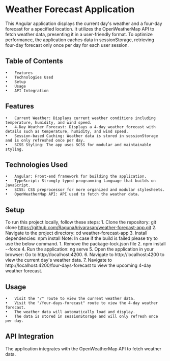 # Weather Forecast Application
This Angular application displays the current day's weather and a four-day forecast for a specified location. It utilizes the OpenWeatherMap API to fetch weather data, presenting it in a user-friendly format. To optimize performance, the application caches data in sessionStorage, retrieving four-day forecast only once per day for each user session.

## Table of Contents
	•	Features
	•	Technologies Used
	•	Setup
	•	Usage
	•	API Integration

## Features
    •	Current Weather: Displays current weather conditions including temperature, humidity, and wind speed.
	•	4-Day Weather Forecast: Displays a 4-day weather forecast with details such as temperature, humidity, and wind speed.
	•	Session-based Caching: Weather data is stored in sessionStorage and is only refreshed once per day.
	•	SCSS Styling: The app uses SCSS for modular and maintainable styling.

## Technologies Used
	•	Angular: Front-end framework for building the application.
	•	TypeScript: Strongly typed programming language that builds on JavaScript.
	•	SCSS: CSS preprocessor for more organized and modular stylesheets.
	•	OpenWeatherMap API: API used to fetch the weather data.

## Setup
To run this project locally, follow these steps:
	1.	Clone the repository: git clone https://github.com/RagunaArivarasan/weather-forecast-app.git
	2.	Navigate to the project directory: cd weather-forecast-app
	3.	Install dependencies: npm install 
	     Note: In case if the build is failed please try to use the below command.
		 1. Remove the package-lock.json file
		 2. npm install --force
	4.	Run the application: ng serve
	5.	Open the application in your browser: Go to http://localhost:4200.
    6.  Navigate to http://localhost:4200 to view the current day's weather data.
    7.  Navigate to http://localhost:4200/four-days-forecast to view the upcoming 4-day weather forecast.

## Usage
	•	Visit the "/" route to view the current weather data.
	•	Visit the "/four-days-forecast" route to view the 4-day weather forecast.
	•	The weather data will automatically load and display.
	•	The data is stored in sessionStorage and will only refresh once per day.

## API Integration
The application integrates with the OpenWeatherMap API to fetch weather data.
